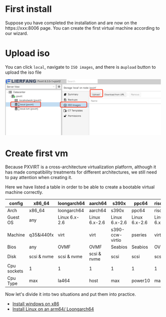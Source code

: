 # First install

Suppose you have completed the installation and are now on the https://xxx:8006 page. You can create the first virtual machine according to our wizard.

# Upload iso

You can click `local`, navigate to `ISO images`, and there is a` upload ` button to upload the iso file

![alt text](/img/setup1.png#pic_center)

# Create first vm

Because PXVIRT is a cross-architecture virtualization platform, although it has made compatibility treatments for different architectures, we still need to pay attention when creating it.

Here we have listed a table in order to be able to create a bootable virtual machine correctly.

|config|x86_64|loongarch64|aarch64|s390x|ppc64|riscv64|
|-|-|-|-|-|-|-|
|Arch|x86_64|loongarch64|aarch64|s390x|ppc64|riscv64|
|Guest OS|any|Linux 6.x-2.6|Linux 6.x-2.6|Linux 6.x-2.6|Linux 6.x-2.6|Linux 6.x-2.6|
|Machine|q35&i440fx|virt|virt|s390-ccw-virtio|pseries|virt|
|Bios|any|OVMF|OVMF|Seabios|Seabios|OVMF|
|Disk|scsi & nvme |scsi & nvme|scsi & nvme|scsi|scsi|scsi|
|Cpu sockets|1 |1|1|1|1|1|
|Cpu Type|max|la464|host|max|power10|max|

Now let's divide it into two situations and put them into practice.

* [Install windows on x86](setup/Windows-on-x86.md)
* [Install Linux on an arm64/ Loongarch64](setup/Linux-on-port.md)
